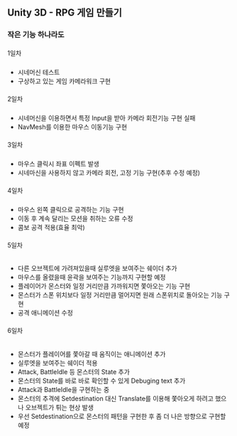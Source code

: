 ## Unity 3D - RPG 게임 만들기
### 작은 기능 하나라도
####
1일차 
#####
- 시네머신 테스트
- 구상하고 있는 게임 카메라워크 구현
####
2일차
#####
- 시네머신을 이용하면서 특정 Input을 받아 카메라 회전기능 구현 실패
- NavMesh를 이용한 마우스 이동기능 구현
####
3일차
#####
- 마우스 클릭시 좌표 이펙트 발생
- 시네마신을 사용하지 않고 카메라 회전, 고정 기능 구현(추후 수정 예정)
####
4일차
#####
- 마우스 왼쪽 클릭으로 공격하는 기능 구현
- 이동 후 계속 달리는 모션을 취하는 오류 수정
- 콤보 공격 적용(효율 최악)
####
5일차
######
- 다른 오브젝트에 가려져있을때 실루엣을 보여주는 쉐이더 추가
- 마우스를 올렸을때 윤곽을 보여주는 기능까지 구현할 예정
- 플레이어가 몬스터와 일정 거리만큼 가까워지면 쫓아오는 기능 구현
- 몬스터가 스폰 위치보다 일정 거리만큼 멀어지면 원래 스폰위치로 돌아오는 기능 구현
- 공격 애니메이션 수정
####
6일차
######
- 몬스터가 플레이어를 쫓아갈 때 움직이는 애니메이션 추가
- 실루엣을 보여주는 쉐이더 적용 
- Attack, BattleIdle 등 몬스터의 State 추가
- 몬스터의 State를 바로 바로 확인할 수 있게 Debuging text 추가
- Attack과 BattleIdle을 구현하는 중
- 몬스터의 추격에 Setdestination 대신 Translate를 이용해 쫓아오게 하려고 했으나 오브젝트가 튀는 현상 발생
- 우선 Setdestination으로 몬스터의 패턴을 구현한 후 좀 더 나은 방향으로 구현할 예정
